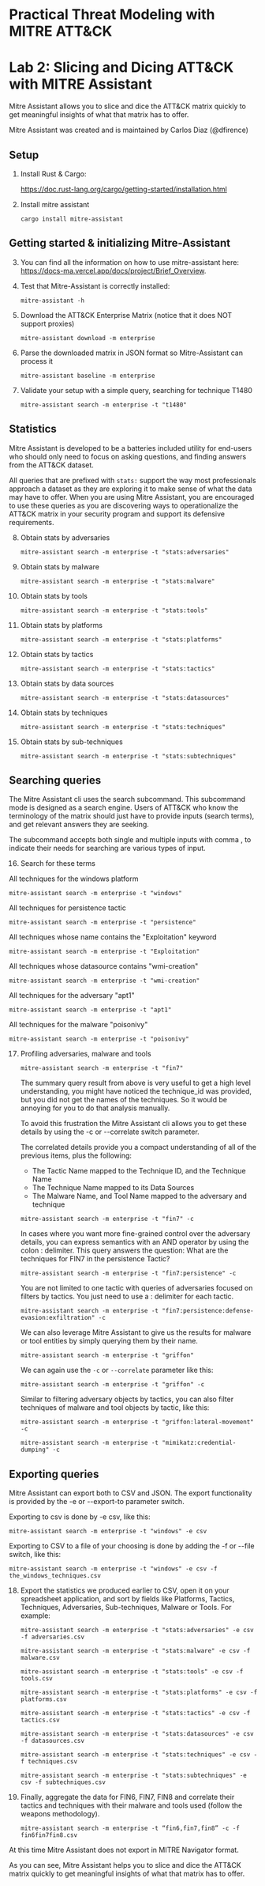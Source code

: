 <h1> Practical Threat Modeling with MITRE ATT&CK </h1>


# Lab 2: Slicing and Dicing ATT&CK with MITRE Assistant

Mitre Assistant allows you to slice and dice the ATT&CK matrix quickly to get meaningful insights of what that matrix has to offer.

Mitre Assistant was created and is maintained by Carlos Diaz (@dfirence)

## Setup

1. Install Rust & Cargo: 

    https://doc.rust-lang.org/cargo/getting-started/installation.html

2. Install mitre assistant

    `cargo install mitre-assistant`

## Getting started & initializing Mitre-Assistant

3. You can find all the information on how to use mitre-assistant here: https://docs-ma.vercel.app/docs/project/Brief_Overview. 
    
4. Test that Mitre-Assistant is correctly installed:

    `mitre-assistant -h`

5. Download the ATT&CK Enterprise Matrix (notice that it does NOT support proxies)

    `mitre-assistant download -m enterprise`

6. Parse the downloaded matrix in JSON format so Mitre-Assistant can process it

    `mitre-assistant baseline -m enterprise`

7. Validate your setup with a simple query, searching for technique T1480

    `mitre-assistant search -m enterprise -t "t1480"`

## Statistics

Mitre Assistant is developed to be a batteries included utility for end-users who should only need to focus on asking questions, and finding answers from the ATT&CK dataset.

All queries that are prefixed with `stats:` support the way most professionals approach a dataset as they are exploring it to make sense of what the data may have to offer. When you are using Mitre Assistant, you are encouraged to use these queries as you are discovering ways to operationalize the ATT&CK matrix in your security program and support its defensive requirements.

8. Obtain stats by adversaries

    `mitre-assistant search -m enterprise -t "stats:adversaries"`

9. Obtain stats by malware

    `mitre-assistant search -m enterprise -t "stats:malware"`

10. Obtain stats by tools

    `mitre-assistant search -m enterprise -t "stats:tools"`

11. Obtain stats by platforms

    `mitre-assistant search -m enterprise -t "stats:platforms"`

12. Obtain stats by tactics

    `mitre-assistant search -m enterprise -t "stats:tactics"`

13. Obtain stats by data sources

    `mitre-assistant search -m enterprise -t "stats:datasources"`

14. Obtain stats by techniques

    `mitre-assistant search -m enterprise -t "stats:techniques"`

15. Obtain stats by sub-techniques 

    `mitre-assistant search -m enterprise -t "stats:subtechniques"`

## Searching queries

The Mitre Assistant cli uses the search subcommand. This subcommand mode is designed as a search engine. Users of ATT&CK who know the terminology of the matrix should just have to provide inputs (search terms), and get relevant answers they are seeking.

The subcommand accepts both single and multiple inputs with comma , to indicate their needs for searching are various types of input. 

16. Search for these terms

All techniques for the windows platform

   `mitre-assistant search -m enterprise -t "windows"` 

All techniques for persistence tactic

   `mitre-assistant search -m enterprise -t "persistence"`

All techniques whose name contains the "Exploitation" keyword

   `mitre-assistant search -m enterprise -t "Exploitation"`

All techniques whose datasource contains "wmi-creation"

   `mitre-assistant search -m enterprise -t "wmi-creation"`

All techniques for the adversary "apt1"

   `mitre-assistant search -m enterprise -t "apt1"`

All techniques for the malware "poisonivy"

   `mitre-assistant search -m enterprise -t "poisonivy"`


17. Profiling adversaries, malware and tools

    `mitre-assistant search -m enterprise -t "fin7"`

    The summary query result from above is very useful to get a high level understanding, you might have noticed the technique_id was provided, but you did not get the names of the techniques. So it would be annoying for you to do that analysis manually.

    To avoid this frustration the Mitre Assistant cli allows you to get these details by using the -c or --correlate switch parameter.

    The correlated details provide you a compact understanding of all of the previous items, plus the following:

    - The Tactic Name mapped to the Technique ID, and the Technique Name
    - The Technique Name mapped to its Data Sources
    - The Malware Name, and Tool Name mapped to the adversary and technique
    
    `mitre-assistant search -m enterprise -t "fin7" -c`   

    In cases where you want more fine-grained control over the adversary details, you can express semantics with an AND operator by using the colon : delimiter. This query answers the question: What are the techniques for FIN7 in the persistence Tactic?

    `mitre-assistant search -m enterprise -t "fin7:persistence" -c`

    You are not limited to one tactic with queries of adversaries focused on filters by tactics. You just need to use a : delimiter for each tactic.

    `mitre-assistant search -m enterprise -t "fin7:persistence:defense-evasion:exfiltration" -c`

    We can also leverage Mitre Assistant to give us the results for malware or tool entities by simply querying them by their name.

    `mitre-assistant search -m enterprise -t "griffon"`

    We can again use the `-c` or `--correlate` parameter like this:

    `mitre-assistant search -m enterprise -t "griffon" -c`

    Similar to filtering adversary objects by tactics, you can also filter techniques of malware and tool objects by tactic, like this:

    `mitre-assistant search -m enterprise -t "griffon:lateral-movement" -c`

    `mitre-assistant search -m enterprise -t "mimikatz:credential-dumping" -c`

## Exporting queries

Mitre Assistant can export both to CSV and JSON. The export functionality is provided by the -e or --export-to parameter switch.
    
Exporting to csv is done by -e csv, like this:

`mitre-assistant search -m enterprise -t "windows" -e csv` 

Exporting to CSV to a file of your choosing is done by adding the -f or --file switch, like this:

`mitre-assistant search -m enterprise -t "windows" -e csv -f the_windows_techniques.csv`

18. Export the statistics we produced earlier to CSV, open it on your spreadsheet application, and sort by fields like Platforms, Tactics, Techniques, Adversaries, Sub-techniques, Malware or Tools. For example:

    `mitre-assistant search -m enterprise -t "stats:adversaries" -e csv -f adversaries.csv`

    `mitre-assistant search -m enterprise -t "stats:malware" -e csv -f malware.csv`

    `mitre-assistant search -m enterprise -t "stats:tools" -e csv -f tools.csv`

    `mitre-assistant search -m enterprise -t "stats:platforms" -e csv -f platforms.csv`

    `mitre-assistant search -m enterprise -t "stats:tactics" -e csv -f tactics.csv`

    `mitre-assistant search -m enterprise -t "stats:datasources" -e csv -f datasources.csv`

    `mitre-assistant search -m enterprise -t "stats:techniques" -e csv -f techniques.csv`

    `mitre-assistant search -m enterprise -t "stats:subtechniques" -e csv -f subtechniques.csv`

19. Finally, aggregate the data for FIN6, FIN7, FIN8 and correlate their tactics and techniques with their malware and tools used (follow the weapons methodology). 

    `mitre-assistant search -m enterprise -t “fin6,fin7,fin8” -c -f fin6fin7fin8.csv`

At this time Mitre Assistant does not export in MITRE Navigator format. 

As you can see, Mitre Assistant helps you to slice and dice the ATT&CK matrix quickly to get meaningful insights of what that matrix has to offer.





